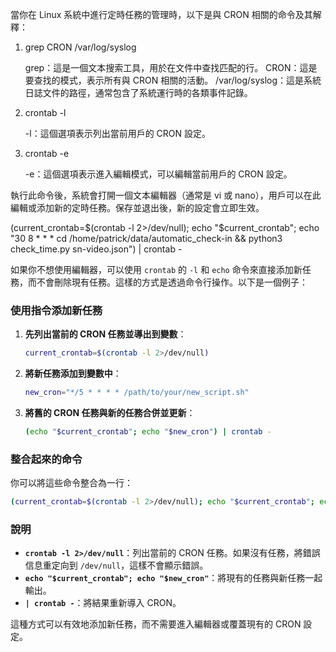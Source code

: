 當你在 Linux 系統中進行定時任務的管理時，以下是與 CRON 相關的命令及其解釋：

1. grep CRON /var/log/syslog

    grep：這是一個文本搜索工具，用於在文件中查找匹配的行。
    CRON：這是要查找的模式，表示所有與 CRON 相關的活動。
    /var/log/syslog：這是系統日誌文件的路徑，通常包含了系統運行時的各類事件記錄。

2. crontab -l

    -l：這個選項表示列出當前用戶的 CRON 設定。

3. crontab -e

    -e：這個選項表示進入編輯模式，可以編輯當前用戶的 CRON 設定。

執行此命令後，系統會打開一個文本編輯器（通常是 vi 或 nano），用戶可以在此編輯或添加新的定時任務。保存並退出後，新的設定會立即生效。

(current_crontab=$(crontab -l 2>/dev/null); echo "$current_crontab"; echo "30 8 * * * cd /home/patrick/data/automatic_check-in && python3 check_time.py sn-video.json") | crontab -

如果你不想使用編輯器，可以使用 `crontab` 的 `-l` 和 `echo` 命令來直接添加新任務，而不會刪除現有任務。這樣的方式是透過命令行操作。以下是一個例子：

### 使用指令添加新任務

1. **先列出當前的 CRON 任務並導出到變數**：
   ```bash
   current_crontab=$(crontab -l 2>/dev/null)
   ```

2. **將新任務添加到變數中**：
   ```bash
   new_cron="*/5 * * * * /path/to/your/new_script.sh"
   ```

3. **將舊的 CRON 任務與新的任務合併並更新**：
   ```bash
   (echo "$current_crontab"; echo "$new_cron") | crontab -
   ```

### 整合起來的命令

你可以將這些命令整合為一行：

```bash
(current_crontab=$(crontab -l 2>/dev/null); echo "$current_crontab"; echo "*/5 * * * * /path/to/your/new_script.sh") | crontab -
```

### 說明

- **`crontab -l 2>/dev/null`**：列出當前的 CRON 任務。如果沒有任務，將錯誤信息重定向到 `/dev/null`，這樣不會顯示錯誤。
- **`echo "$current_crontab"; echo "$new_cron"`**：將現有的任務與新任務一起輸出。
- **`| crontab -`**：將結果重新導入 CRON。

這種方式可以有效地添加新任務，而不需要進入編輯器或覆蓋現有的 CRON 設定。